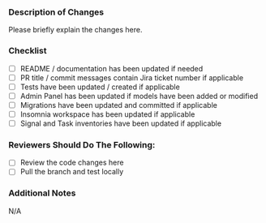 ### Description of Changes
Please briefly explain the changes here.

### Checklist
- [ ] README / documentation has been updated if needed
- [ ] PR title / commit messages contain Jira ticket number if applicable
- [ ] Tests have been updated / created if applicable
- [ ] Admin Panel has been updated if models have been added or modified
- [ ] Migrations have been updated and committed if applicable
- [ ] Insomnia workspace has been updated if applicable
- [ ] Signal and Task inventories have been updated if applicable

### Reviewers Should Do The Following:
- [ ] Review the code changes here
- [ ] Pull the branch and test locally

### Additional Notes
N/A
